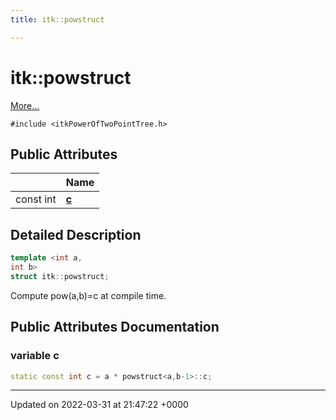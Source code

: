 ```yaml
---
title: itk::powstruct

---
```


# itk::powstruct



 [More...](#detailed-description)


`#include <itkPowerOfTwoPointTree.h>`

## Public Attributes

|                | Name           |
| -------------- | -------------- |
| const int | **[c](../Classes/structitk_1_1powstruct.md#variable-c)**  |

## Detailed Description

```cpp
template <int a,
int b>
struct itk::powstruct;
```


Compute pow(a,b)=c at compile time. 

## Public Attributes Documentation

### variable c

```cpp
static const int c = a * powstruct<a,b-1>::c;
```


-------------------------------

Updated on 2022-03-31 at 21:47:22 +0000